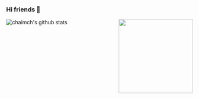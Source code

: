 ### Hi friends 👋

<!--
**chaimch/chaimch** is a ✨ _special_ ✨ repository because its `README.md` (this file) appears on your GitHub profile.

Here are some ideas to get you started:

- 🔭 I’m currently working on ...
- 🌱 I’m currently learning ...
- 👯 I’m looking to collaborate on ...
- 🤔 I’m looking for help with ...
- 💬 Ask me about ...
- 📫 How to reach me: ...
- 😄 Pronouns: ...
- ⚡ Fun fact: ...

-->

<!-- <img align='right' src='https://raw.githubusercontent.com/chaimch/chaimch/master/img/github_wall.gif' width='200'> -->
<img align='right' src='https://cdn.jsdelivr.net/gh/chaimch/FigureBed@master/uPic/github_wall.gif' width='200'>

![chaimch's github stats](https://github-readme-stats.vercel.app/api?username=chaimch&show_icons=true&theme=tokyonight&count_private=true)

<!-- ![Top Langs](https://github-readme-stats.vercel.app/api/top-langs/?username=chaimch&layout=right) -->
